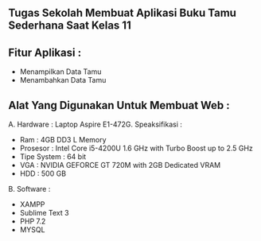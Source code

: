 ## Tugas Sekolah Membuat Aplikasi Buku Tamu Sederhana Saat Kelas 11

## Fitur Aplikasi :

- Menampilkan Data Tamu
- Menambahkan Data Tamu

## Alat Yang Digunakan Untuk Membuat Web :

A. Hardware : Laptop Aspire E1-472G. Speaksifikasi :

- Ram : 4GB DD3 L Memory
- Prosesor : Intel Core i5-4200U 1.6 GHz with Turbo Boost up to 2.5 GHz
- Tipe System : 64 bit
- VGA : NVIDIA GEFORCE GT 720M with 2GB Dedicated VRAM
- HDD : 500 GB

B. Software :

- XAMPP
- Sublime Text 3
- PHP 7.2
- MYSQL

